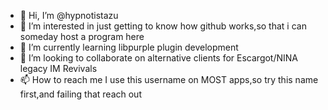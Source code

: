- 👋 Hi, I’m @hypnotistazu
- 👀 I’m interested in just getting to know how github works,so that i can someday host a program here
- 🌱 I’m currently learning libpurple plugin development
- 💞️ I’m looking to collaborate on alternative clients for Escargot/NINA legacy IM Revivals
- 📫 How to reach me
  I use this username on MOST apps,so try this name first,and failing that reach out
